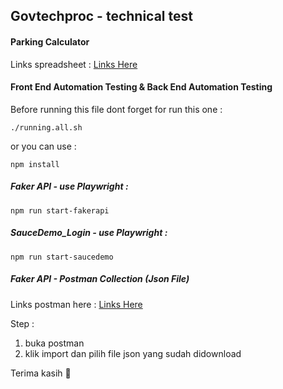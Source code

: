 ## Govtechproc - technical test

#### Parking Calculator

Links spreadsheet : [Links Here](https://docs.google.com/spreadsheets/d/1kWK3YWgtpH0ukM0Bf30bY319EGOWi15m9Wr1_B-VkjA/edit?usp=sharing)

#### Front End Automation Testing & Back End Automation Testing

Before running this file dont forget for run this one :

```
./running.all.sh
```

or you can use :

```
npm install
```

##### Faker API - use Playwright :

```
npm run start-fakerapi
```

##### SauceDemo_Login - use Playwright :

```
npm run start-saucedemo
```

##### Faker API - Postman Collection (Json File)

Links postman here : [Links Here](https://1drv.ms/f/s!AtN1ZP7qyfBwgR8v00TFIFr0ogB2?e=ttgtrC)

Step :

1. buka postman
2. klik import dan pilih file json yang sudah didownload

Terima kasih 🙂
